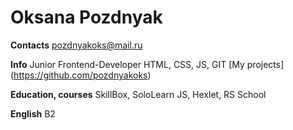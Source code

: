 # Oksana Pozdnyak

**Contacts**
pozdnyakoks@mail.ru

**Info**
Junior Frontend-Developer
HTML, CSS, JS, GIT
[My projects] (https://github.com/pozdnyakoks)

**Education, courses**
SkillBox, SoloLearn JS, Hexlet, RS School

**English**
B2


